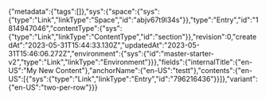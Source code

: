 {"metadata":{"tags":[]},"sys":{"space":{"sys":{"type":"Link","linkType":"Space","id":"abjv67t9l34s"}},"type":"Entry","id":"1814947046","contentType":{"sys":{"type":"Link","linkType":"ContentType","id":"section"}},"revision":0,"createdAt":"2023-05-31T15:44:33.130Z","updatedAt":"2023-05-31T15:46:06.272Z","environment":{"sys":{"id":"master-starter-v2","type":"Link","linkType":"Environment"}}},"fields":{"internalTitle":{"en-US":"My New Content"},"anchorName":{"en-US":"testt"},"contents":{"en-US":[{"sys":{"type":"Link","linkType":"Entry","id":"796216436"}}]},"variant":{"en-US":"two-per-row"}}}